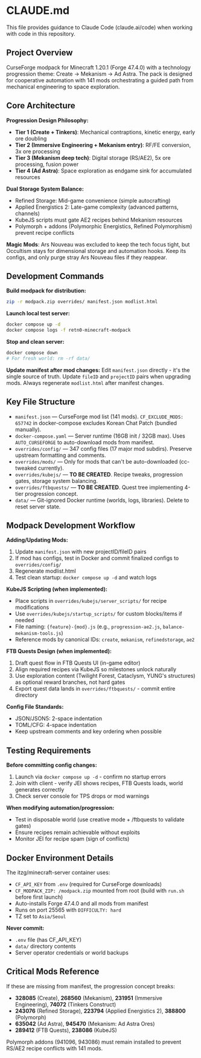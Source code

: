 # CLAUDE.md

This file provides guidance to Claude Code (claude.ai/code) when working with code in this repository.

## Project Overview

CurseForge modpack for Minecraft 1.20.1 (Forge 47.4.0) with a technology progression theme: Create → Mekanism → Ad Astra. The pack is designed for cooperative automation with 141 mods orchestrating a guided path from mechanical engineering to space exploration.

## Core Architecture

**Progression Design Philosophy:**
- **Tier 1 (Create + Tinkers)**: Mechanical contraptions, kinetic energy, early ore doubling
- **Tier 2 (Immersive Engineering + Mekanism entry)**: RF/FE conversion, 3x ore processing
- **Tier 3 (Mekanism deep tech)**: Digital storage (RS/AE2), 5x ore processing, fusion power
- **Tier 4 (Ad Astra)**: Space exploration as endgame sink for accumulated resources

**Dual Storage System Balance:**
- Refined Storage: Mid-game convenience (simple autocrafting)
- Applied Energistics 2: Late-game complexity (advanced patterns, channels)
- KubeJS scripts must gate AE2 recipes behind Mekanism resources
- Polymorph + addons (Polymorphic Energistics, Refined Polymorphism) prevent recipe conflicts

**Magic Mods**: Ars Nouveau was excluded to keep the tech focus tight, but Occultism stays for dimensional storage and automation hooks. Keep its configs, and only purge stray Ars Nouveau files if they reappear.

## Development Commands

**Build modpack for distribution:**
```bash
zip -r modpack.zip overrides/ manifest.json modlist.html
```

**Launch local test server:**
```bash
docker compose up -d
docker compose logs -f retn0-minecraft-modpack
```

**Stop and clean server:**
```bash
docker compose down
# For fresh world: rm -rf data/
```

**Update manifest after mod changes:**
Edit `manifest.json` directly - it's the single source of truth. Update `fileID` and `projectID` pairs when upgrading mods. Always regenerate `modlist.html` after manifest changes.

## Key File Structure

- `manifest.json` — CurseForge mod list (141 mods). `CF_EXCLUDE_MODS: 657742` in docker-compose excludes Korean Chat Patch (bundled manually).
- `docker-compose.yaml` — Server runtime (16GB init / 32GB max). Uses `AUTO_CURSEFORGE` to auto-download mods from manifest.
- `overrides/config/` — 347 config files (17 major mod subdirs). Preserve upstream formatting and comments.
- `overrides/mods/` — Only for mods that can't be auto-downloaded (cc-tweaked currently).
- `overrides/kubejs/` — **TO BE CREATED**. Recipe tweaks, progression gates, storage system balancing.
- `overrides/ftbquests/` — **TO BE CREATED**. Quest tree implementing 4-tier progression concept.
- `data/` — Git-ignored Docker runtime (worlds, logs, libraries). Delete to reset server state.

## Modpack Development Workflow

**Adding/Updating Mods:**
1. Update `manifest.json` with new projectID/fileID pairs
2. If mod has configs, test in Docker and commit finalized configs to `overrides/config/`
3. Regenerate modlist.html
4. Test clean startup: `docker compose up -d` and watch logs

**KubeJS Scripting (when implemented):**
- Place scripts in `overrides/kubejs/server_scripts/` for recipe modifications
- Use `overrides/kubejs/startup_scripts/` for custom blocks/items if needed
- File naming: `{feature}-{mod}.js` (e.g., `progression-ae2.js`, `balance-mekanism-tools.js`)
- Reference mods by canonical IDs: `create`, `mekanism`, `refinedstorage`, `ae2`

**FTB Quests Design (when implemented):**
1. Draft quest flow in FTB Quests UI (in-game editor)
2. Align required recipes via KubeJS so milestones unlock naturally
3. Use exploration content (Twilight Forest, Cataclysm, YUNG's structures) as optional reward branches, not hard gates
4. Export quest data lands in `overrides/ftbquests/` - commit entire directory

**Config File Standards:**
- JSON/JSON5: 2-space indentation
- TOML/CFG: 4-space indentation
- Keep upstream comments and key ordering when possible

## Testing Requirements

**Before committing config changes:**
1. Launch via `docker compose up -d` - confirm no startup errors
2. Join with client - verify JEI shows recipes, FTB Quests loads, world generates correctly
3. Check server console for TPS drops or mod warnings

**When modifying automation/progression:**
- Test in disposable world (use creative mode + /ftbquests to validate gates)
- Ensure recipes remain achievable without exploits
- Monitor JEI for recipe spam (sign of conflicts)

## Docker Environment Details

The itzg/minecraft-server container uses:
- `CF_API_KEY` from `.env` (required for CurseForge downloads)
- `CF_MODPACK_ZIP: /modpack.zip` mounted from root (build with `run.sh` before first launch)
- Auto-installs Forge 47.4.0 and all mods from manifest
- Runs on port 25565 with `DIFFICULTY: hard`
- TZ set to `Asia/Seoul`

**Never commit:**
- `.env` file (has CF_API_KEY)
- `data/` directory contents
- Server operator credentials or world backups

## Critical Mods Reference

If these are missing from manifest, the progression concept breaks:
- **328085** (Create), **268560** (Mekanism), **231951** (Immersive Engineering), **74072** (Tinkers Construct)
- **243076** (Refined Storage), **223794** (Applied Energistics 2), **388800** (Polymorph)
- **635042** (Ad Astra), **945470** (Mekanism: Ad Astra Ores)
- **289412** (FTB Quests), **238086** (KubeJS)

Polymorph addons (941096, 943086) must remain installed to prevent RS/AE2 recipe conflicts with 141 mods.
